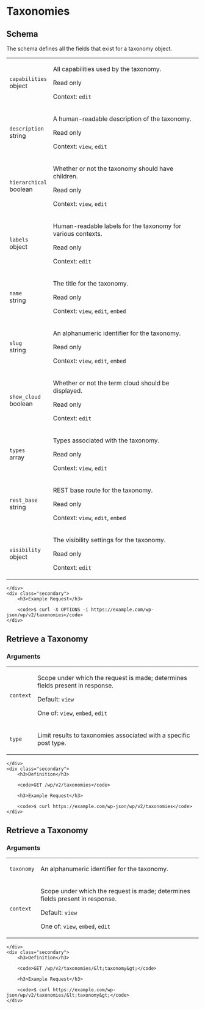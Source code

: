 ---
---

# Taxonomies

<section class="route">
	<div class="primary">
		<h2>Schema</h2>
<p>The schema defines all the fields that exist for a taxonomy object.</p>
<table class="attributes">
			<tr id="schema-capabilities">
			<td>
				<code>capabilities</code><br />
				<span class="type">
					object				</span>
			</td>
			<td>
				<p>All capabilities used by the taxonomy.</p>
									<p class="read-only">Read only</p>
								<p class="context">Context: <code>edit</code></p>
							</td>
		</tr>
			<tr id="schema-description">
			<td>
				<code>description</code><br />
				<span class="type">
					string				</span>
			</td>
			<td>
				<p>A human-readable description of the taxonomy.</p>
									<p class="read-only">Read only</p>
								<p class="context">Context: <code>view</code>, <code>edit</code></p>
							</td>
		</tr>
			<tr id="schema-hierarchical">
			<td>
				<code>hierarchical</code><br />
				<span class="type">
					boolean				</span>
			</td>
			<td>
				<p>Whether or not the taxonomy should have children.</p>
									<p class="read-only">Read only</p>
								<p class="context">Context: <code>view</code>, <code>edit</code></p>
							</td>
		</tr>
			<tr id="schema-labels">
			<td>
				<code>labels</code><br />
				<span class="type">
					object				</span>
			</td>
			<td>
				<p>Human-readable labels for the taxonomy for various contexts.</p>
									<p class="read-only">Read only</p>
								<p class="context">Context: <code>edit</code></p>
							</td>
		</tr>
			<tr id="schema-name">
			<td>
				<code>name</code><br />
				<span class="type">
					string				</span>
			</td>
			<td>
				<p>The title for the taxonomy.</p>
									<p class="read-only">Read only</p>
								<p class="context">Context: <code>view</code>, <code>edit</code>, <code>embed</code></p>
							</td>
		</tr>
			<tr id="schema-slug">
			<td>
				<code>slug</code><br />
				<span class="type">
					string				</span>
			</td>
			<td>
				<p>An alphanumeric identifier for the taxonomy.</p>
									<p class="read-only">Read only</p>
								<p class="context">Context: <code>view</code>, <code>edit</code>, <code>embed</code></p>
							</td>
		</tr>
			<tr id="schema-show_cloud">
			<td>
				<code>show_cloud</code><br />
				<span class="type">
					boolean				</span>
			</td>
			<td>
				<p>Whether or not the term cloud should be displayed.</p>
									<p class="read-only">Read only</p>
								<p class="context">Context: <code>edit</code></p>
							</td>
		</tr>
			<tr id="schema-types">
			<td>
				<code>types</code><br />
				<span class="type">
					array				</span>
			</td>
			<td>
				<p>Types associated with the taxonomy.</p>
									<p class="read-only">Read only</p>
								<p class="context">Context: <code>view</code>, <code>edit</code></p>
							</td>
		</tr>
			<tr id="schema-rest_base">
			<td>
				<code>rest_base</code><br />
				<span class="type">
					string				</span>
			</td>
			<td>
				<p>REST base route for the taxonomy.</p>
									<p class="read-only">Read only</p>
								<p class="context">Context: <code>view</code>, <code>edit</code>, <code>embed</code></p>
							</td>
		</tr>
			<tr id="schema-visibility">
			<td>
				<code>visibility</code><br />
				<span class="type">
					object				</span>
			</td>
			<td>
				<p>The visibility settings for the taxonomy.</p>
									<p class="read-only">Read only</p>
								<p class="context">Context: <code>edit</code></p>
							</td>
		</tr>
	</table>

	</div>
	<div class="secondary">
		<h3>Example Request</h3>

		<code>$ curl -X OPTIONS -i https://example.com/wp-json/wp/v2/taxonomies</code>
	</div>
</section>

<div><section class="route">
	<div class="primary">
		<h2>Retrieve a Taxonomy</h2>
			<h3>Arguments</h3>
	<table class="arguments">
					<tr>
				<td>
											<code>context</code><br />
									</td>
				<td>
											<p>Scope under which the request is made; determines fields present in response.</p>
																					<p class="default">
							Default: <code>view</code>
						</p>
																<p>One of: <code>view</code>, <code>embed</code>, <code>edit</code></p>
									</td>
			</tr>
					<tr>
				<td>
											<code>type</code><br />
									</td>
				<td>
											<p>Limit results to taxonomies associated with a specific post type.</p>
																								</td>
			</tr>
			</table>

	</div>
	<div class="secondary">
		<h3>Definition</h3>

		<code>GET /wp/v2/taxonomies</code>

		<h3>Example Request</h3>

		<code>$ curl https://example.com/wp-json/wp/v2/taxonomies</code>
	</div>
</section>
<section class="route">
	<div class="primary">
		<h2>Retrieve a Taxonomy</h2>
			<h3>Arguments</h3>
	<table class="arguments">
					<tr>
				<td>
											<code>taxonomy</code><br />
									</td>
				<td>
											<p>An alphanumeric identifier for the taxonomy.</p>
																								</td>
			</tr>
					<tr>
				<td>
											<code>context</code><br />
									</td>
				<td>
											<p>Scope under which the request is made; determines fields present in response.</p>
																					<p class="default">
							Default: <code>view</code>
						</p>
																<p>One of: <code>view</code>, <code>embed</code>, <code>edit</code></p>
									</td>
			</tr>
			</table>

	</div>
	<div class="secondary">
		<h3>Definition</h3>

		<code>GET /wp/v2/taxonomies/&lt;taxonomy&gt;</code>

		<h3>Example Request</h3>

		<code>$ curl https://example.com/wp-json/wp/v2/taxonomies/&lt;taxonomy&gt;</code>
	</div>
</section>
</div>
